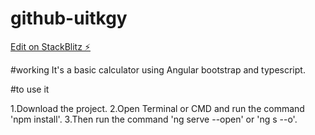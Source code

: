 # github-uitkgy

[Edit on StackBlitz ⚡️](https://stackblitz.com/edit/github-uitkgy-zw7duw)

#working
It's a basic calculator using Angular bootstrap and typescript.

#to use it

1.Download the project.
2.Open Terminal or CMD and run the command 'npm install'.
3.Then run the command 'ng serve --open' or 'ng s --o'.
